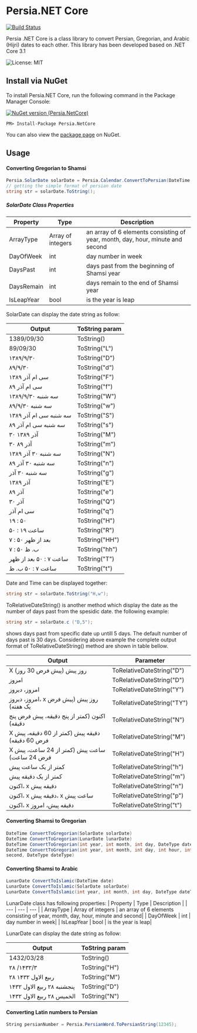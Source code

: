# Persia.NET Core

[![Build Status](https://github.com/nibro7778/mydiary/workflows/dotnet-core-build/badge.svg)](https://github.com/shahabfar/Persia-.NET-Core)

Persia .NET Core is a class library to convert Persian, Gregorian, and Arabic (Hijri) dates to each other. This library has been developed based on .NET Core 3.1

![License: MIT](https://img.shields.io/badge/License-MIT-yellow.svg)

## Install via NuGet

To install Persia.NET Core, run the following command in the Package Manager Console:

[![NuGet version (Persia.NetCore)](https://img.shields.io/nuget/v/Persia.NetCore.svg?style=flat-square)](https://www.nuget.org/packages/Persia.NetCore/)

```
PM> Install-Package Persia.NetCore
```

You can also view the [package page](https://www.nuget.org/packages/Persia.NetCore/) on NuGet.


## Usage

#### Converting Gregorian to Shamsi

``` C#
Persia.SolarDate solarDate = Persia.Calendar.ConvertToPersian(DateTime.Now);
// getting the simple format of persian date
string str = solarDate.ToString();
```
##### SolarDate Class Properties
| Property | Type | Description |
| --- | --- | --- |
| ArrayType | Array of integers | an array of 6 elements consisting of year, month, day, hour, minute and second|
| DayOfWeek | int | day number in week|
| DaysPast  | int | days past from the beginning of Shamsi year|
| DaysRemain | int | days remain to the end of Shamsi year|
| IsLeapYear | bool | is the year is leap|


SolarDate can display the date string as follow:

| Output | ToString param |
| --- | --- |
| 1389/09/30 | ToString() |
| 89/09/30 | ToString("L") | 
| ۱۳۸۹/۹/۳۰  | ToString("D") |
| ۸۹/۹/۳۰ | ToString("d") |
| سی ام  آذر ۱۳۸۹ | ToString("F") |
| سی ام  آذر ۸۹ | ToString("f") |
| سه شنبه  ۱۳۸۹/۹/۳۰ | ToString("W") |
| سه شنبه  ۸۹/۹/۳۰ | ToString("w") |
| سه شنبه  سی ام  آذر ۱۳۸۹ | ToString("S") |
| سه شنبه  سی ام  آذر ۸۹ | ToString("s") |
| ۳۰ آذر ۱۳۸۹ | ToString("M") |
| ۳۰ آذر ۸۹ | ToString("m") |
| سه شنبه  ۳۰ آذر ۱۳۸۹ | ToString("N") |
| سه شنبه  ۳۰ آذر ۸۹ | ToString("n") |
| سه شنبه  ۳۰ آذر | ToString("g") |
| آذر ۱۳۸۹ | ToString("E") |
| آذر ۸۹ | ToString("e") |
| ۳۰ آذر | ToString("Q") |
|سی ام  آذر | ToString("q") |
|  ۱۹ : ۵۰ | ToString("H") |
|ساعت   ۱۹ : ۵۰ | ToString("R") |
| ۷ : ۵۰ بعد از ظهر | ToString("HH") |
|   ۷ : ۵۰  ب. ظ | ToString("hh") |
| ساعت   ۷ : ۵۰ بعد از ظهر | ToString("T") |
| ساعت   ۷ : ۵۰ ب. ظ | ToString("t") |

Date and Time can be displayed together:

``` C#
string str = solarDate.ToString("H,w");
```
ToRelativeDateString() is another method which display the date as the number of days past from the spesidic date. the following example:

``` C#
string str = solarDate.c ("D,5");
```
shows days past from specific date up untill 5 days. The default number of days past is 30 days.
Considering above example the complete output format of ToRelativeDateString() method are shown in table bellow.

| Output | Parameter |
| --- | --- |
| X روز پیش (پیش فرض 30 روز) | ToRelativeDateString("D") |
|  امروز| ToRelativeDateString("D") | 
| امروز، دیروز | ToRelativeDateString("Y") | 
| امروز، دیروز، x  روز پیش (پیش فرض یک هفته) | ToRelativeDateString("TY") | 
| اکنون (کمتر از پنج دقیقه، پیش فرض پنج دقیقه) | ToRelativeDateString("N") | 
| X دقیقه پیش (کمتر از 60 دقیقه، پیش فرض 60 دقیقه) | ToRelativeDateString("M") | 
|X  ساعت پیش (کمتر از 24 ساعت، پیش فرض 24 ساعت)  | ToRelativeDateString("H") | 
| کمتر از یک ساعت پیش | ToRelativeDateString("h") | 
| کمتر از یک دقیقه پیش | ToRelativeDateString("m") | 
| اکنون، x دقیقه پیش | ToRelativeDateString("n") | 
|اکنون، x دقیقه پیش، x ساعت پیش  | ToRelativeDateString("p") | 
|اکنون، x دقیقه پیش، امروز  | ToRelativeDateString("t") | 


#### Converting Shamsi to Gregorian

``` C#
DateTime ConvertToGregorian(SolarDate solarDate)
DateTime ConvertToGregorian(LunarDate lunarDate)
DateTime ConvertToGregorian(int year, int month, int day, DateType dateType)
DateTime ConvertToGregorian(int year, int month, int day, int hour, int minute, int
second, DateType dateType)
```

#### Converting Shamsi to Arabic

``` C#
LunarDate ConvertToIslamic(DateTime date)
LunarDate ConvertToIslamic(SolarDate solarDate)
LunarDate ConvertToIslamic(int year, int month, int day, DateType dateType)
```
LunarDate class has following properties:
| Property | Type | Description |
| --- | --- | --- |
| ArrayType | Array of integers | an array of 6 elements consisting of year, month, day, hour, minute and second|
| DayOfWeek | int | day number in week|
| IsLeapYear | bool | is the year is leap|

LunarDate can display the date string as follow:

| Output | ToString param |
| --- | --- |
| 1432/03/28| ToString() |
| ۲۸ /۱۴۳۲/۳ | ToString("H") | 
| ۲۸ ربیع الاول ۱۴۳۲  | ToString("M") |
|پنجشنبه  ۲۸ ربیع الاول ۱۴۳۲ | ToString("D") |
|الخمیس  ۲۸ ربیع الاول ۱۴۳۲| ToString("N") |


#### Converting Latin numbers to Persian

``` C#
String persianNumber = Persia.PersianWord.ToPersianString(12345);
```
